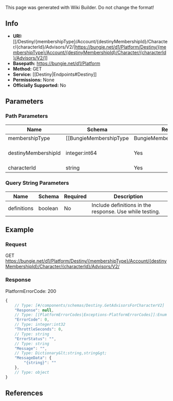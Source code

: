 <span class="wiki-builder">This page was generated with Wiki Builder. Do not change the format!</span>

## Info


* **URI:** [[/Destiny/{membershipType}/Account/{destinyMembershipId}/Character/{characterId}/Advisors/V2/|https://bungie.net/d1/Platform/Destiny/{membershipType}/Account/{destinyMembershipId}/Character/{characterId}/Advisors/V2/]]
* **Basepath:** https://bungie.net/d1/Platform
* **Method:** GET
* **Service:** [[Destiny|Endpoints#Destiny]]
* **Permissions:** None
* **Officially Supported:** No

## Parameters
### Path Parameters
Name | Schema | Required | Description
---- | ------ | -------- | -----------
membershipType | [[BungieMembershipType|BungieMembershipType]]:Enum | Yes | The type of account for which info will be extracted.
destinyMembershipId | integer:int64 | Yes | Destiny membership ID.
characterId | string | Yes | 

### Query String Parameters
Name | Schema | Required | Description
---- | ------ | -------- | -----------
definitions | boolean | No | Include definitions in the response. Use while testing.

## Example
### Request
GET https://bungie.net/d1/Platform/Destiny/{membershipType}/Account/{destinyMembershipId}/Character/{characterId}/Advisors/V2/

### Response
PlatformErrorCode: 200
```javascript
{
    // Type: [#/components/schemas/Destiny.GetAdvisorsForCharacterV2]
    "Response": null,
    // Type: [[PlatformErrorCodes|Exceptions-PlatformErrorCodes]]:Enum
    "ErrorCode": 0,
    // Type: integer:int32
    "ThrottleSeconds": 0,
    // Type: string
    "ErrorStatus": "",
    // Type: string
    "Message": "",
    // Type: Dictionary&lt;string,string&gt;
    "MessageData": {
        "{string}": ""
    },
    // Type: object
}

```

## References
